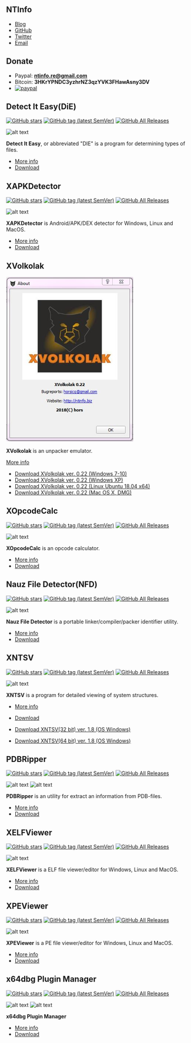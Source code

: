 ## NTInfo
- [Blog](https://horsicq.github.io/blog/)
- [GitHub](https://github.com/horsicq/)
- [Twitter](https://twitter.com/horsicq)
- [Email](mailto:horsicq@gmail.com?subject=NTInfo)

## Donate
- Paypal: **ntinfo.re@gmail.com** 
- Bitcoin: **3HKrYPNDC3yzhrNZ3qzYVK3FHawAsny3DV**
- [![paypal](https://www.paypalobjects.com/en_US/i/btn/btn_donateCC_LG.gif)](https://www.paypal.com/cgi-bin/webscr?cmd=_s-xclick&hosted_button_id=NF3FBD3KHMXDN)

## Detect It Easy(DiE)
[![GitHub stars](https://img.shields.io/github/stars/horsicq/Detect-It-Easy.svg)](https://github.com/horsicq/Detect-It-Easy)
[![GitHub tag (latest SemVer)](https://img.shields.io/github/tag/horsicq/DIE-engine.svg)](https://github.com/horsicq/DIE-engine/releases)
[![GitHub All Releases](https://img.shields.io/github/downloads/horsicq/DIE-engine/total.svg)](https://github.com/horsicq/DIE-engine/releases)

![alt text](https://github.com/horsicq/Detect-It-Easy/raw/master/screenshot.jpg "Screenshot")

**Detect It Easy**, or abbreviated "DIE" is a program for determining types of files.

- [More info](https://github.com/horsicq/Detect-It-Easy)
- [Download](https://github.com/horsicq/DIE-engine/releases)

## XAPKDetector
[![GitHub stars](https://img.shields.io/github/stars/horsicq/XAPKDetector.svg)](https://github.com/horsicq/XAPKDetector)
[![GitHub tag (latest SemVer)](https://img.shields.io/github/tag/horsicq/XAPKDetector.svg)](https://github.com/horsicq/XAPKDetector/releases)
[![GitHub All Releases](https://img.shields.io/github/downloads/horsicq/XAPKDetector/total.svg)](https://github.com/horsicq/XAPKDetector/releases)

![alt text](https://github.com/horsicq/XAPKDetector/raw/master/docs/1.png "Screenshot")

**XAPKDetector** is Android/APK/DEX detector for Windows, Linux and MacOS.

- [More info](https://github.com/horsicq/XAPKDetector)
- [Download](https://github.com/horsicq/XAPKDetector/releases)

## XVolkolak

![alt text](https://github.com/horsicq/horsicq.github.io/raw/master/images/xvolkolak.jpg "Screenshot")

**XVolkolak** is an unpacker emulator.

[More info](http://n10info.blogspot.com/2018/07/xvolkolak-021.html)

- [Download XVolkolak ver. 0.22 (Windows 7-10)](https://www.dropbox.com/s/nziop8xznuu09ra/xvlk_win32_public_0.22.zip?dl=1)
- [Download XVolkolak ver. 0.22 (Windows XP)](https://www.dropbox.com/s/vbac57we8p18qol/xvlk_winxp_public_0.22.zip?dl=1)
- [Download XVolkolak ver. 0.22 (Linux Ubuntu 18.04 x64)](https://www.dropbox.com/s/7sk61nc798kcg32/xvlk_lin64_public_0.22.tar.gz?dl=1)
- [Download XVolkolak ver. 0.22 (Mac OS X, DMG)](https://www.dropbox.com/s/2cfhtzdwfffr3m7/xvlk_mac_public_0.22.dmg?dl=1)

## XOpcodeCalc
[![GitHub stars](https://img.shields.io/github/stars/horsicq/XOpcodeCalc.svg)](https://github.com/horsicq/XOpcodeCalc)
[![GitHub tag (latest SemVer)](https://img.shields.io/github/tag/horsicq/XOpcodeCalc.svg)](https://github.com/horsicq/XOpcodeCalc/releases)
[![GitHub All Releases](https://img.shields.io/github/downloads/horsicq/XOpcodeCalc/total.svg)](https://github.com/horsicq/XOpcodeCalc/releases)

![alt text](https://github.com/horsicq/XOpcodeCalc/raw/master/screenshot_gui.jpg "Screenshot")

**XOpcodeCalc** is an opcode calculator.

- [More info](https://github.com/horsicq/XOpcodeCalc)
- [Download](https://github.com/horsicq/XOpcodeCalc/releases)

## Nauz File Detector(NFD)
[![GitHub stars](https://img.shields.io/github/stars/horsicq/Nauz-File-Detector.svg)](https://github.com/horsicq/Nauz-File-Detector)
[![GitHub tag (latest SemVer)](https://img.shields.io/github/tag/horsicq/Nauz-File-Detector.svg)](https://github.com/horsicq/Nauz-File-Detector/releases)
[![GitHub All Releases](https://img.shields.io/github/downloads/horsicq/Nauz-File-Detector/total.svg)](https://github.com/horsicq/Nauz-File-Detector/releases)

![alt text](https://github.com/horsicq/Nauz-File-Detector/raw/master/screenshot_gui.jpg "Screenshot")

**Nauz File Detector** is a portable linker/compiler/packer identifier utility.

- [More info](https://github.com/horsicq/Nauz-File-Detector)
- [Download](https://github.com/horsicq/Nauz-File-Detector/releases)

## XNTSV
[![GitHub stars](https://img.shields.io/github/stars/horsicq/xntsv.svg)](https://github.com/horsicq/xntsv)
[![GitHub tag (latest SemVer)](https://img.shields.io/github/tag/horsicq/xntsv.svg)](https://github.com/horsicq/xntsv/releases)
[![GitHub All Releases](https://img.shields.io/github/downloads/horsicq/xntsv/total.svg)](https://github.com/horsicq/xntsv/releases)

![alt text](https://github.com/horsicq/xntsv/raw/master/screenshot.jpg "Screenshot")

**XNTSV** is a program for detailed viewing of system structures.

- [More info](https://github.com/horsicq/xntsv)
- [Download](https://github.com/horsicq/xntsv/releases)

- [Download XNTSV(32 bit) ver. 1.8 (OS Windows)](https://www.dropbox.com/s/dcykfxpotlb3a8j/xntsv32.rar?dl=1)
- [Download XNTSV(64 bit) ver. 1.8 (OS Windows)](https://www.dropbox.com/s/s5r1tx6u5jcfmlj/xntsv64.rar?dl=1)

## PDBRipper
[![GitHub stars](https://img.shields.io/github/stars/horsicq/PDBRipper.svg)](https://github.com/horsicq/PDBRipper)
[![GitHub tag (latest SemVer)](https://img.shields.io/github/tag/horsicq/PDBRipper.svg)](https://github.com/horsicq/PDBRipper/releases)
[![GitHub All Releases](https://img.shields.io/github/downloads/horsicq/PDBRipper/total.svg)](https://github.com/horsicq/PDBRipper/releases)

![alt text](https://github.com/horsicq/PDBRipper/raw/master/docs/screenshot_gui.jpg "Screenshot")
![alt text](https://github.com/horsicq/PDBRipper/raw/master/docs/screenshot_console.jpg "Screenshot")

**PDBRipper** is an utility for extract an information from PDB-files.

- [More info](https://github.com/horsicq/PDBRipper)
- [Download](https://github.com/horsicq/PDBRipper/releases)

## XELFViewer
[![GitHub stars](https://img.shields.io/github/stars/horsicq/XELFViewer.svg)](https://github.com/horsicq/XELFViewer)
[![GitHub tag (latest SemVer)](https://img.shields.io/github/tag/horsicq/XELFViewer.svg)](https://github.com/horsicq/XELFViewer/releases)
[![GitHub All Releases](https://img.shields.io/github/downloads/horsicq/XELFViewer/total.svg)](https://github.com/horsicq/XELFViewer/releases)

![alt text](https://github.com/horsicq/XELFViewer/raw/master/docs/1.png "Screenshot")

**XELFViewer** is a ELF file viewer/editor for Windows, Linux and MacOS.

- [More info](https://github.com/horsicq/XELFViewer)
- [Download](https://github.com/horsicq/XELFViewer/releases)

## XPEViewer
[![GitHub stars](https://img.shields.io/github/stars/horsicq/XPEViewer.svg)](https://github.com/horsicq/XPEViewer)
[![GitHub tag (latest SemVer)](https://img.shields.io/github/tag/horsicq/XPEViewer.svg)](https://github.com/horsicq/XPEViewer/releases)
[![GitHub All Releases](https://img.shields.io/github/downloads/horsicq/XPEViewer/total.svg)](https://github.com/horsicq/XPEViewer/releases)

![alt text](https://github.com/horsicq/XPEViewer/raw/master/docs/1.png "Screenshot")

**XPEViewer** is a PE file viewer/editor for Windows, Linux and MacOS.

- [More info](https://github.com/horsicq/XPEViewer)
- [Download](https://github.com/horsicq/XPEViewer/releases)

## x64dbg Plugin Manager
[![GitHub stars](https://img.shields.io/github/stars/horsicq/x64dbg-Plugin-Manager.svg)](https://github.com/horsicq/x64dbg-Plugin-Manager)
[![GitHub tag (latest SemVer)](https://img.shields.io/github/tag/horsicq/x64dbg-Plugin-Manager.svg)](https://github.com/horsicq/x64dbg-Plugin-Manager/releases)
[![GitHub All Releases](https://img.shields.io/github/downloads/horsicq/x64dbg-Plugin-Manager/total.svg)](https://github.com/horsicq/x64dbg-Plugin-Manager/releases)

![alt text](https://github.com/horsicq/x64dbg-Plugin-Manager/raw/master/docs/screenshot_gui.jpg "Screenshot")
![alt text](https://github.com/horsicq/x64dbg-Plugin-Manager/raw/master/docs/screenshot_console.jpg "Screenshot")

**x64dbg Plugin Manager**

- [More info](https://github.com/horsicq/x64dbg-Plugin-Manager)
- [Download](https://github.com/horsicq/x64dbg-Plugin-Manager/releases)
